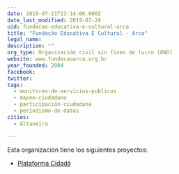 ```yaml
---
date: 2019-07-21T23:14:06.000Z
date_last_modified: 2019-07-24
uid: fundacao-educativa-e-cultural-arca
title: "Fundação Educativa E Cultural - Arca"
legal_name: 
description: ""
org_type: Organización civil sin fines de lucro (ONG)
website: www.fundacaoarca.org.br
year_founded: 2004
facebook: 
twitter: 
tags:
  - monitoreo-de-servicios-publicos
  - mapeo-ciudadano
  - participación-ciudadana
  - periodismo-de-datos
cities: 
  - Altaneira

---
```


Esta organización tiene los siguientes proyectos:

- [Plataforma Cidadã](/i/plataforma-cidadã.html)

